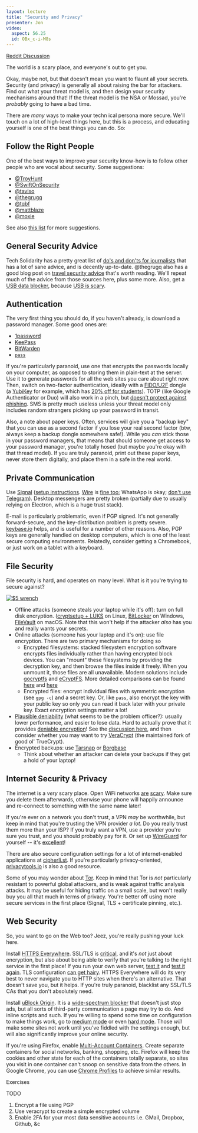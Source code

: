 ```yaml
---
layout: lecture
title: "Security and Privacy"
presenter: Jon
video:
  aspect: 56.25
  id: OBx_c-i-M8s
---
```


[Reddit Discussion](https://www.reddit.com/r/hackertools/comments/aniekk/security_and_privacy_iap_2019/)

The world is a scary place, and everyone's out to get you.

Okay, maybe not, but that doesn't mean you want to flaunt all your
secrets. Security (and privacy) is generally all about raising the bar
for attackers. Find out what your threat model is, and then design your
security mechanisms around that! If the threat model is the NSA or
Mossad, you're _probably_ going to have a bad time.

There are _many_ ways to make your techn
ical persona more secure. We'll
touch on a lot of high-level things here, but this is a process, and
educating yourself is one of the best things you can do. So:

## Follow the Right People

One of the best ways to improve your security know-how is to follow
other people who are vocal about security. Some suggestions:

 - [@TroyHunt](https://twitter.com/TroyHunt)
 - [@SwiftOnSecurity](https://twitter.com/SwiftOnSecurity)
 - [@taviso](https://twitter.com/taviso)
 - [@thegrugq](https://twitter.com/thegrugq)
 - [@tqbf](https://twitter.com/tqbf)
 - [@mattblaze](https://twitter.com/mattblaze)
 - [@moxie](https://twitter.com/moxie)

See also [this
list](https://heimdalsecurity.com/blog/best-twitter-cybersec-accounts/)
for more suggestions.

## General Security Advice

Tech Solidarity has a pretty great list of [do's and don'ts for
journalists](https://techsolidarity.org/resources/basic_security.htm)
that has a lot of sane advice, and is decently up-to-date. @thegrugq
also has a good blog post on [travel security
advice](https://medium.com/@thegrugq/stop-fabricating-travel-security-advice-35259bf0e869)
that's worth reading. We'll repeat much of the advice from those sources
here, plus some more. Also, get a [USB data
blocker](https://www.amazon.com/dp/B00QRRZ2QM), because [USB is
scary](https://www.bleepingcomputer.com/news/security/heres-a-list-of-29-different-types-of-usb-attacks/).

## Authentication

The very first thing you should do, if you haven't already, is download
a password manager. Some good ones are:

 - [1password](https://1password.com/)
 - [KeePass](https://keepass.info/)
 - [BitWarden](https://bitwarden.com/)
 - [`pass`](https://www.passwordstore.org/)

If you're particularly paranoid, use one that encrypts the passwords
locally on your computer, as opposed to storing them in plain-text at
the server. Use it to generate passwords
for all the web sites you care about right now. Then, switch on
two-factor authentication, ideally with a
[FIDO/U2F](https://fidoalliance.org/) dongle (a
[YubiKey](https://www.yubico.com/quiz/) for example, which has [20% off
for students](https://www.yubico.com/why-yubico/for-education/)). TOTP
(like Google Authenticator or Duo) will also work in a pinch, but
[doesn't protect against
phishing](https://twitter.com/taviso/status/1082015009348104192). SMS is
pretty much useless unless your threat model only includes random
strangers picking up your password in transit.

Also, a note about paper keys. Often, services will give you a "backup
key" that you can use as a second factor if you lose your real second
factor (btw, always keep a backup dongle somewhere safe!). While you
_can_ stick those in your password managers, that means that should
someone get access to your password manager, you're totally hosed (but
maybe you're okay with that thread model). If you are truly paranoid,
print out these paper keys, never store them digitally, and place them
in a safe in the real world.

## Private Communication

Use [Signal](https://www.signal.org/) ([setup
instructions](https://medium.com/@mshelton/signal-for-beginners-c6b44f76a1f0).
[Wire](https://wire.com/en/) is [fine
too](https://www.securemessagingapps.com/); WhatsApp is okay; [don't use
Telegram](https://twitter.com/bascule/status/897187286554628096)).
Desktop messengers are pretty broken (partially due to usually relying
on Electron, which is a huge trust stack).

E-mail is particularly problematic, even if PGP signed. It's not
generally forward-secure, and the key-distribution problem is pretty
severe. [keybase.io](https://keybase.io/) helps, and is useful for a
number of other reasons. Also, PGP keys are generally handled on desktop
computers, which is one of the least secure computing environments.
Relatedly, consider getting a Chromebook, or just work on a tablet with
a keyboard.

## File Security

File security is hard, and operates on many level. What is it you're
trying to secure against?

[![$5 wrench](https://imgs.xkcd.com/comics/security.png)](https://xkcd.com/538/)

 - Offline attacks (someone steals your laptop while it's off): turn on
   full disk encryption. ([cryptsetup +
   LUKS](https://wiki.archlinux.org/index.php/Dm-crypt/Encrypting_a_non-root_file_system)
   on Linux,
   [BitLocker](https://fossbytes.com/enable-full-disk-encryption-windows-10/)
   on Windows, [FileVault](https://support.apple.com/en-us/HT204837) on
   macOS. Note that this won't help if the attacker _also_ has you and
   really wants your secrets.
 - Online attacks (someone has your laptop and it's on): use file
   encryption. There are two primary mechanisms for doing so
    - Encrypted filesystems: stacked filesystem encryption software encrypts files individually rather than having encrypted block devices. You can "mount" these filesystems by providing the decryption key, and then browse the files inside it freely. When you unmount it, those files are all unavailable.  Modern solutions include [gocryptfs](https://github.com/rfjakob/gocryptfs) and [eCryptFS](http://ecryptfs.org/). More detailed comparisons can be found [here](https://nuetzlich.net/gocryptfs/comparison/) and [here](https://wiki.archlinux.org/index.php/disk_encryption#Comparison_table)
    - Encrypted files: encrypt individual files with symmetric
      encryption (see `gpg -c`) and a secret key. Or, like `pass`, also
      encrypt the key with your public key so only you can read it back
      later with your private key. Exact encryption settings matter a
      lot!
 - [Plausible
   deniability](https://en.wikipedia.org/wiki/Plausible_deniability)
   (what seems to be the problem officer?): usually lower performance,
   and easier to lose data. Hard to actually prove that it provides
   [deniable
   encryption](https://en.wikipedia.org/wiki/Deniable_encryption)! See
   the [discussion
   here](https://security.stackexchange.com/questions/135846/is-plausible-deniability-actually-feasible-for-encrypted-volumes-disks),
   and then consider whether you may want to try
   [VeraCrypt](https://www.veracrypt.fr/en/Home.html) (the maintained
   fork of good ol' TrueCrypt).
 - Encrypted backups: use [Tarsnap](https://www.tarsnap.com/) or [Borgbase](https://www.borgbase.com/)
    - Think about whether an attacker can delete your backups if they
      get a hold of your laptop!

## Internet Security & Privacy

The internet is a _very_ scary place. Open WiFi networks
[are](https://www.troyhunt.com/the-beginners-guide-to-breaking-website/)
[scary](https://www.troyhunt.com/talking-with-scott-hanselman-on/). Make
sure you delete them afterwards, otherwise your phone will happily
announce and re-connect to something with the same name later!

If you're ever on a network you don't trust, a VPN _may_ be worthwhile,
but keep in mind that you're trusting the VPN provider _a lot_. Do you
really trust them more than your ISP? If you truly want a VPN, use a
provider you're sure you trust, and you should probably pay for it. Or
set up [WireGuard](https://www.wireguard.com/) for yourself -- it's
[excellent](https://latacora.singles/2018/05/16/there-will-be.html)!

There are also secure configuration settings for a lot of
internet-enabled applications at [cipherli.st](https://cipherli.st/). If
you're particularly privacy-oriented,
[privacytools.io](https://privacytools.io) is also a good resource.

Some of you may wonder about [Tor](https://www.torproject.org/). Keep in
mind that Tor is _not_ particularly resistant to powerful global
attackers, and is weak against traffic analysis attacks. It may be
useful for hiding traffic on a small scale, but won't really buy you all
that much in terms of privacy. You're better off using more secure
services in the first place (Signal, TLS + certificate pinning, etc.).

## Web Security

So, you want to go on the Web too?
Jeez, you're really pushing your luck here.

Install [HTTPS Everywhere](https://www.eff.org/https-everywhere).
SSL/TLS is
[critical](https://www.troyhunt.com/ssl-is-not-about-encryption/), and
it's _not_ just about encryption, but also about being able to verify
that you're talking to the right service in the first place! If you run
your own web server, [test it](https://ssldecoder.org/) and [test it
again](https://www.ssllabs.com/ssltest/index.html). TLS configuration
[can get hairy](https://wiki.mozilla.org/Security/Server_Side_TLS).
HTTPS Everywhere will do its very best to never navigate you to HTTP
sites when there's an alternative. That doesn't save you, but it helps.
If you're truly paranoid, blacklist any SSL/TLS CAs that you don't
absolutely need.

Install [uBlock Origin](https://github.com/gorhill/uBlock). It is a
[wide-spectrum
blocker](https://github.com/gorhill/uBlock/wiki/Blocking-mode) that
doesn't just stop ads, but all sorts of third-party communication a page
may try to do. And inline scripts and such. If you're willing to spend
some time on configuration to make things work, go to [medium
mode](https://github.com/gorhill/uBlock/wiki/Blocking-mode:-medium-mode)
or even [hard
mode](https://github.com/gorhill/uBlock/wiki/Blocking-mode:-hard-mode).
Those _will_ make some sites not work until you've fiddled with the
settings enough, but will also significantly improve your online
security.

If you're using Firefox, enable [Multi-Account
Containers](https://support.mozilla.org/en-US/kb/containers). Create
separate containers for social networks, banking, shopping, etc. Firefox
will keep the cookies and other state for each of the containers totally
separate, so sites you visit in one container can't snoop on sensitive
data from the others. In Google Chrome, you can use [Chrome
Profiles](https://support.google.com/chrome/answer/2364824) to achieve
similar results.

Exercises

TODO

1. Encrypt a file using PGP
1. Use veracrypt to create a simple encrypted volume
1. Enable 2FA for your most data sensitive accounts i.e. GMail, Dropbox, Github, &c
